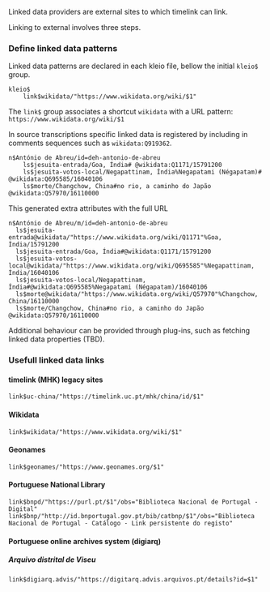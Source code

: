 
Linked data providers are external sites to which timelink can link.

Linking to external involves three steps.

### Define linked data patterns

Linked data patterns are declared in each kleio file, bellow the initial `kleio$` group.

	kleio$
		link$wikidata/"https://www.wikidata.org/wiki/$1"

The `link$` group associates a shortcut `wikidata` with a URL pattern:  `https://www.wikidata.org/wiki/$1`

In source transcriptions specific linked data is registered by including in comments sequences such as `wikidata:Q919362`. 

	n$António de Abreu/id=deh-antonio-de-abreu
		ls$jesuita-entrada/Goa, Índia# @wikidata:Q1171/15791200
		ls$jesuita-votos-local/Negapattinam, Índia%Negapatami (Négapatam)# @wikidata:Q695585/16040106
		ls$morte/Changchow, China#no rio, a caminho do Japão @wikidata:Q57970/16110000

This generated extra attributes with the full URL

	n$António de Abreu/m/id=deh-antonio-de-abreu
	  ls$jesuita-entrada@wikidata/"https://www.wikidata.org/wiki/Q1171"%Goa, Índia/15791200
	  ls$jesuita-entrada/Goa, Índia#@wikidata:Q1171/15791200
	  ls$jesuita-votos-local@wikidata/"https://www.wikidata.org/wiki/Q695585"%Negapattinam, Índia/16040106
	  ls$jesuita-votos-local/Negapattinam, Índia#@wikidata:Q695585%Negapatami (Négapatam)/16040106
	  ls$morte@wikidata/"https://www.wikidata.org/wiki/Q57970"%Changchow, China/16110000
	  ls$morte/Changchow, China#no rio, a caminho do Japão @wikidata:Q57970/16110000

		   
Additional behaviour can be provided through plug-ins, such as fetching linked data properties (TBD).

### Usefull linked data links

#### timelink (MHK) legacy sites

	link$uc-china/"https://timelink.uc.pt/mhk/china/id/$1"

#### Wikidata

	link$wikidata/"https://www.wikidata.org/wiki/$1"

#### Geonames

	link$geonames/"https://www.geonames.org/$1"

#### Portuguese National Library

    link$bnpd/"https://purl.pt/$1"/obs="Biblioteca Nacional de Portugal - Digital"
    link$bnp/"http://id.bnportugal.gov.pt/bib/catbnp/$1"/obs="Biblioteca Nacional de Portugal - Catálogo - Link persistente do registo"

#### Portuguese online archives system (digiarq)

##### Arquivo distrital de Viseu

    link$digiarq.advis/"https://digitarq.advis.arquivos.pt/details?id=$1"